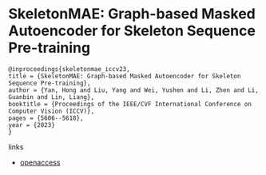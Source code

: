 # SkeletonMAE: Graph-based Masked Autoencoder for Skeleton Sequence Pre-training

```
@inproceedings{skeletonmae_iccv23,
title = {SkeletonMAE: Graph-based Masked Autoencoder for Skeleton Sequence Pre-training},
author = {Yan, Hong and Liu, Yang and Wei, Yushen and Li, Zhen and Li, Guanbin and Lin, Liang},
booktitle = {Proceedings of the IEEE/CVF International Conference on Computer Vision (ICCV)},
pages = {5606--5618},
year = {2023}
}
```

links
- [openaccess](http://openaccess.thecvf.com//content/ICCV2023/html/Yan_SkeletonMAE_Graph-based_Masked_Autoencoder_for_Skeleton_Sequence_Pre-training_ICCV_2023_paper.html)
